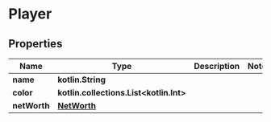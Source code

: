 
# Player

## Properties
Name | Type | Description | Notes
------------ | ------------- | ------------- | -------------
**name** | **kotlin.String** |  | 
**color** | **kotlin.collections.List&lt;kotlin.Int&gt;** |  | 
**netWorth** | [**NetWorth**](NetWorth.md) |  | 



